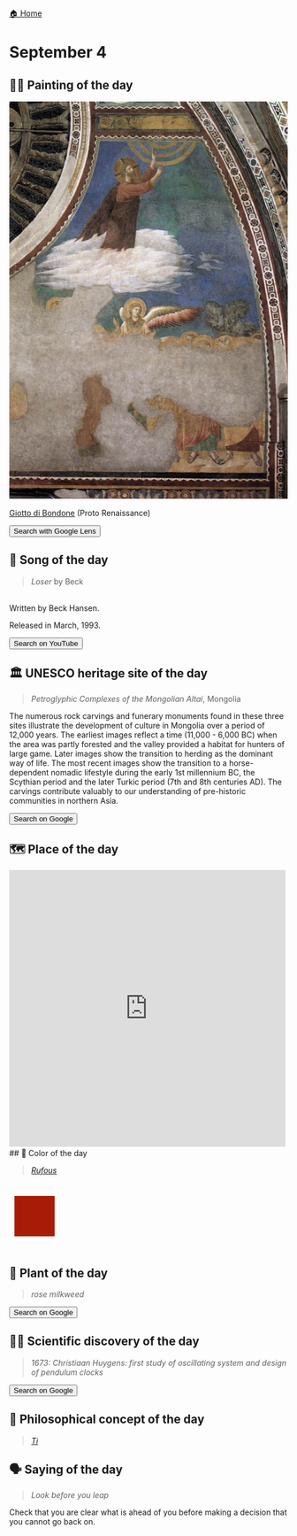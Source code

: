 
[🏠 Home](../../index.md)

# September 4

## 🧑‍🎨 Painting of the day

<img width="600" src="../img/Giotto_di_Bondone_1.jpg">

[Giotto di Bondone](http://en.wikipedia.org/wiki/Giotto_di_Bondone) (Proto Renaissance)

<button class="btn btn-success"
onclick=" window.open('https://lens.google.com/uploadbyurl?url=https://iretes.github.io/one-a-day/data/img/Giotto_di_Bondone_1.jpg','_blank')">
Search with Google Lens
</button>

## 🎼 Song of the day

> *Loser*
by Beck

<br />Written by Beck Hansen.

Released in March, 1993.

<button class="btn btn-success"
onclick=" window.open('http://www.youtube.com/search?q=Loser by Beck','_blank')">
Search on YouTube
</button>

## 🏛️ UNESCO heritage site of the day

> *Petroglyphic Complexes of the Mongolian Altai*, Mongolia

<p>The numerous rock carvings and funerary monuments found in these three sites illustrate the development of culture in Mongolia over a period of 12,000 years. The earliest images reflect a time (11,000 - 6,000 BC) when the area was partly forested and the valley provided a habitat for hunters of large game. Later images show the transition to herding as the dominant way of life. The most recent images show the transition to a horse-dependent nomadic lifestyle during the early 1st millennium BC, the Scythian period and the later Turkic period (7th and 8th centuries AD). The carvings contribute valuably to our understanding of pre-historic communities in northern Asia.</p>

<button class="btn btn-success"
onclick=" window.open('http://www.google.com/search?q=Petroglyphic Complexes of the Mongolian Altai','_blank')">
Search on Google
</button>

## 🗺️ Place of the day

<iframe
src="https://www.mapcrunch.com"
name="mapcrunch"
width="500"
height="500"
allowTransparency="true"
scrolling="no"
frameborder="0"
>
</iframe>
## 🎨 Color of the day

> *[Rufous](https://en.wikipedia.org/wiki/Rufous)*

<div style="color:#A81C07; font-size: 100px;">&#9632;</div>

## 🌿 Plant of the day

> *rose milkweed*

<button class="btn btn-success"
onclick=" window.open('http://www.google.com/search?q=rose milkweed','_blank')">
Search on Google
</button>

## 🧑‍🔬 Scientific discovery of the day

> *1673: Christiaan Huygens: first study of oscillating system and design of pendulum clocks*

<button class="btn btn-success"
onclick=" window.open('http://www.google.com/search?q=1673: Christiaan Huygens: first study of oscillating system and design of pendulum clocks','_blank')"> 
Search on Google
</button>

## 💭 Philosophical concept of the day

> *[Ti](https://en.wikipedia.org/wiki/Ti_(concept))*

## 🗣️ Saying of the day

> *Look before you leap*

Check that you are clear what is ahead of you before making a decision that you cannot go back on.
